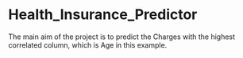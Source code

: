 # Health_Insurance_Predictor
The main aim of the project is to predict the Charges with the highest correlated  column, which is Age in this example.
